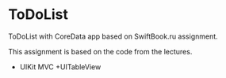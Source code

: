 # ToDoList
ToDoList with CoreData app based on SwiftBook.ru assignment.

This assignment is based on the code from the lectures. 

- UIKit
  MVC
 +UITableView
